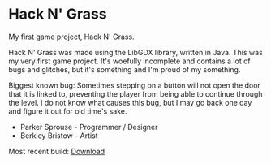 # Hack N' Grass
My first game project, Hack N' Grass.

Hack N' Grass was made using the LibGDX library, written in Java. This was my very first game project. It's woefully incomplete and contains a lot of bugs and glitches, but it's something and I'm proud of my something.

Biggest known bug: Sometimes stepping on a button will not open the door that it is linked to, preventing the player from being able to continue through the level. I do not know what causes this bug, but I may go back one day and figure it out for old time's sake.

- Parker Sprouse - Programmer / Designer
- Berkley Bristow - Artist


Most recent build: [Download](https://github.com/parkersprouse/HackNGrass/releases/tag/v0.1-alpha)
